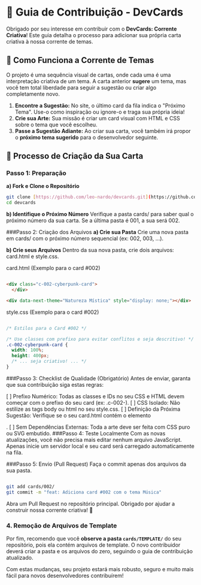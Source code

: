 # 🤝 Guia de Contribuição - DevCards

Obrigado por seu interesse em contribuir com o **DevCards: Corrente Criativa**! Este guia detalha o processo para adicionar sua própria carta criativa à nossa corrente de temas.

## 🎨 Como Funciona a Corrente de Temas

O projeto é uma sequência visual de cartas, onde cada uma é uma interpretação criativa de um tema. A carta anterior **sugere** um tema, mas você tem total liberdade para seguir a sugestão ou criar algo completamente novo.

1.  **Encontre a Sugestão:** No site, o último card da fila indica o "Próximo Tema". Use-o como inspiração ou ignore-o e traga sua própria ideia!
2.  **Crie sua Arte:** Sua missão é criar um card visual com HTML e CSS sobre o tema que você escolheu.
3.  **Passe a Sugestão Adiante:** Ao criar sua carta, você também irá propor o **próximo tema sugerido** para o desenvolvedor seguinte.

## 🎪 Processo de Criação da Sua Carta

### Passo 1: Preparação

**a) Fork e Clone o Repositório**

```bash
git clone [https://github.com/leo-nardo/devcards.git](https://github.com/leo-nardo/devcards.git)
cd devcards
```
**b) Identifique o Próximo Número**
Verifique a pasta cards/ para saber qual o próximo número da sua carta. Se a última pasta é 001, a sua será 002.

###Passo 2: Criação dos Arquivos
**a) Crie sua Pasta**
Crie uma nova pasta em cards/ com o próximo número sequencial (ex: 002, 003, ...).

**b) Crie seus Arquivos**
Dentro da sua nova pasta, crie dois arquivos: card.html e style.css.

card.html (Exemplo para o card #002)

```HTML

<div class="c-002-cyberpunk-card">
  </div>

<div data-next-theme="Natureza Mística" style="display: none;"></div>
```
style.css (Exemplo para o card #002)

```CSS

/* Estilos para o Card #002 */

/* Use classes com prefixo para evitar conflitos e seja descritivo! */
.c-002-cyberpunk-card {
  width: 100%;
  height: 400px;
  /* ... seja criativo! ... */
}
```
###Passo 3: Checklist de Qualidade (Obrigatório)
Antes de enviar, garanta que sua contribuição siga estas regras:

[ ] Prefixo Numérico: Todas as classes e IDs no seu CSS e HTML devem começar com o prefixo do seu card (ex: .c-002-).
[ ] CSS Isolado: Não estilize as tags body ou html no seu style.css.
[ ] Definição da Próxima Sugestão: Verifique se o seu card.html contém o elemento <div data-next-theme="Sua Sugestão" style="display: none;"></div>.
[ ] Sem Dependências Externas: Toda a arte deve ser feita com CSS puro ou SVG embutido.
###Passo 4: Teste Localmente
Com as novas atualizações, você não precisa mais editar nenhum arquivo JavaScript. Apenas inicie um servidor local e seu card será carregado automaticamente na fila.

###Passo 5: Envio (Pull Request)
Faça o commit apenas dos arquivos da sua pasta.
```Bash

git add cards/002/
git commit -m "feat: Adiciona card #002 com o tema Música"
```
Abra um Pull Request no repositório principal.
Obrigado por ajudar a construir nossa corrente criativa! 🚀


### 4. Remoção de Arquivos de Template

Por fim, recomendo que você **observe a pasta `cards/TEMPLATE/`** do seu repositório, pois ela contém arquivos de template. O novo contribuidor deverá criar a pasta e os arquivos do zero, seguindo o guia de contribuição atualizado.

Com estas mudanças, seu projeto estará mais robusto, seguro e muito mais fácil para novos desenvolvedores contribuírem!
